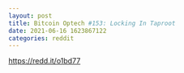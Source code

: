 ```yaml
--- 
layout: post 
title: Bitcoin Optech #153: Locking In Taproot 
date: 2021-06-16 1623867122 
categories: reddit 
--- 
```

https://redd.it/o1bd77